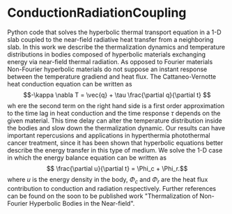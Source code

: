 # ConductionRadiationCoupling
Python code that solves the hyperbolic thermal transport equation in a 1-D slab coupled to the near-field radiative heat transfer from a neighboring slab. In this work we describe the thermalization dynamics and temperature distributions in bodies
composed of hyperbolic materials exchanging energy via near-field thermal radiation. As opposed
to Fourier materials Non-Fourier hyperbolic materials do not suppose an instant response between
the temperature gradiend and heat flux. The Cattaneo-Vernotte heat conduction equation can be written as
$$-\kappa \nabla  T = \vec{q} + \tau \frac{\partial q}{\partial t} $$
wh
ere the second term on the right hand side is a first order approximation to the time lag in heat conduction and the time response $\tau$ depends on the
given material. This time delay can alter the temperature distribution
inside the bodies and slow down the thermalization dynamic. Our results can have important
repercusions and applications in hyperthermia photothermal cancer treatment, since it has been
shown that hyperbolic equations better describe the energy transfer in this type of medium. We solve the 1-D case in which the energy balance
equation can be written as
$$ \frac{\partial u}{\partial t} = \Phi_c +  \Phi_r.$$
where $u$ is the energy density in the body, $\Phi_c$ and $\Phi_r$ are the heat flux contribution to conduction and radiation respectively. Further references can be found on the soon to be published work "Thermalization of Non-Fourier Hyperbolic Bodies in the
Near-field". 
